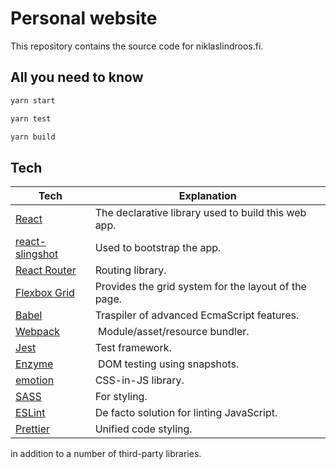 # Personal website

This repository contains the source code for niklaslindroos.fi.

## All you need to know

```bash
yarn start
```

```bash
yarn test
```

```bash
yarn build
```

## Tech

| **Tech**                                                        | **Explanation**                                      |
| --------------------------------------------------------------- | ---------------------------------------------------- |
| [React](https://facebook.github.io/react/)                      | The declarative library used to build this web app.  |
| [react-slingshot](https://github.com/coryhouse/react-slingshot) | Used to bootstrap the app.                           |
| [React Router](https://github.com/reactjs/react-router)         | Routing library.                                     |
| [Flexbox Grid](http://flexboxgrid.com/)                         | Provides the grid system for the layout of the page. |
| [Babel](https://babeljs.io/)                                    | Traspiler of advanced EcmaScript features.           |
| [Webpack](https://webpack.js.org/)                              |  Module/asset/resource bundler.                      |
| [Jest](https://facebook.github.io/jest/)                        | Test framework.                                      |
| [Enzyme](https://github.com/airbnb/enzyme)                      |  DOM testing using snapshots.                        |
| [emotion](https://emotion.sh/)                                  | CSS-in-JS library.                                   |
| [SASS](http://sass-lang.com/)                                   | For styling.                                         |
| [ESLint](http://eslint.org/)                                    | De facto solution for linting JavaScript.            |
| [Prettier](https://prettier.io/)                                | Unified code styling.                                |

in addition to a number of third-party libraries.
